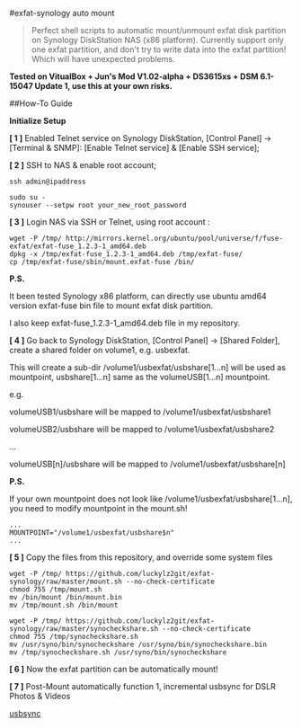 #exfat-synology auto mount

> Perfect shell scripts to automatic mount/unmount exfat disk partition on Synology DiskStation NAS (x86 platform).
> Currently support only one exfat partition, and don't try to write data into the exfat partition! Which will have unexpected problems.

**Tested on VitualBox + Jun's Mod V1.02-alpha + DS3615xs + DSM 6.1-15047 Update 1, use this at your own risks.**

##How-To Guide

**Initialize Setup**

**[ 1 ]** Enabled Telnet service on Synology DiskStation, [Control Panel] -> [Terminal & SNMP]: [Enable Telnet service] & [Enable SSH service]; 

**[ 2 ]** SSH to NAS & enable root account;
```
ssh admin@ipaddress

sudo su -
synouser --setpw root your_new_root_password
```

**[ 3 ]** Login NAS via SSH or Telnet, using root account :

```
wget -P /tmp/ http://mirrors.kernel.org/ubuntu/pool/universe/f/fuse-exfat/exfat-fuse_1.2.3-1_amd64.deb
dpkg -x /tmp/exfat-fuse_1.2.3-1_amd64.deb /tmp/exfat-fuse/
cp /tmp/exfat-fuse/sbin/mount.exfat-fuse /bin/
```

**P.S.**

It been tested Synology x86 platform, can directly use ubuntu amd64 version exfat-fuse bin file to mount exfat disk partition.

I also keep exfat-fuse_1.2.3-1_amd64.deb file in my repository.

**[ 4 ]** Go back to Synology DiskStation, [Control Panel] -> [Shared Folder], create a shared folder on volume1, e.g. usbexfat. 

This will create a sub-dir /volume1/usbexfat/usbshare[1...n] will be used as mountpoint, usbshare[1...n] same as the volumeUSB[1...n] mountpoint.

e.g.

volumeUSB1/usbshare will be mapped to /volume1/usbexfat/usbshare1

volumeUSB2/usbshare will be mapped to /volume1/usbexfat/usbshare2

...

volumeUSB[n]/usbshare will be mapped to /volume1/usbexfat/usbshare[n]

**P.S.**

If your own mountpoint does not look like /volume1/usbexfat/usbshare[1...n], you need to modify mountpoint in the mount.sh!
```
...
MOUNTPOINT="/volume1/usbexfat/usbshare$n"
...
```

**[ 5 ]** Copy the files from this repository, and override some system files
```
wget -P /tmp/ https://github.com/luckylz2git/exfat-synology/raw/master/mount.sh --no-check-certificate
chmod 755 /tmp/mount.sh
mv /bin/mount /bin/mount.bin
mv /tmp/mount.sh /bin/mount

wget -P /tmp/ https://github.com/luckylz2git/exfat-synology/raw/master/synocheckshare.sh --no-check-certificate
chmod 755 /tmp/synocheckshare.sh
mv /usr/syno/bin/synocheckshare /usr/syno/bin/synocheckshare.bin
mv /tmp/synocheckshare.sh /usr/syno/bin/synocheckshare
```

**[ 6 ]** Now the exfat partition can be automatically mount!

**[ 7 ]** Post-Mount automatically function 1, incremental usbsync for DSLR Photos & Videos

[usbsync](https://github.com/luckylz2git/exfat-synology/tree/master/usbsync)
